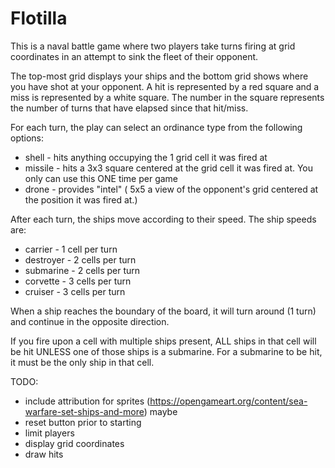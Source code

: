 Flotilla
====

This is a naval battle game where two players take turns firing at grid coordinates in an attempt to sink the fleet of their opponent.

The top-most grid displays your ships and the bottom grid shows where you have shot at your opponent. A hit is represented by 
a red square and a miss is represented by a white square. The number in the square represents the number of turns that have
elapsed since that hit/miss.

For each turn, the play can select an ordinance type from the following options:
* shell - hits anything occupying the 1 grid cell it was fired at 
* missile - hits a 3x3 square centered at the grid cell it was fired at. You only can use this ONE time per game
* drone - provides "intel" ( 5x5 a view of the opponent's grid centered at the position it was fired at.)

After each turn, the ships move according to their speed. The ship speeds are:
* carrier - 1 cell per turn
* destroyer - 2 cells per turn
* submarine - 2 cells per turn
* corvette - 3 cells per turn
* cruiser - 3 cells per turn

When a ship reaches the boundary of the board, it will turn around (1 turn) and continue in the opposite direction.

If you fire upon a cell with multiple ships present, ALL ships in that cell will be hit UNLESS one of those ships is a submarine.
For a submarine to be hit, it must be the only ship in that cell.


TODO:
* include attribution for sprites (https://opengameart.org/content/sea-warfare-set-ships-and-more) maybe
* reset button prior to starting
* limit players
* display grid coordinates
* draw hits

